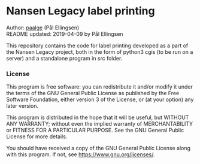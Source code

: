 # Nansen Legacy label printing

Author: [paalge](https://github.com/paalge) (Pål Ellingsen)\
README updated: 2019-04-09 by Pål Ellingsen

This repository contains the code for label printing developed as a part of the
Nansen Legacy project, both in the form of python3 cgis (to be run on a server) 
and a standalone program in src folder.

### License

This program is free software: you can redistribute it and/or modify it under the terms of the GNU General Public License as published by the Free Software Foundation, either version 3 of the License, or (at your option) any later version.

This program is distributed in the hope that it will be useful, but WITHOUT ANY WARRANTY; without even the implied warranty of MERCHANTABILITY or FITNESS FOR A PARTICULAR PURPOSE.  See the GNU General Public License for more details.

You should have received a copy of the GNU General Public License along with this program.  If not, see <https://www.gnu.org/licenses/>.
